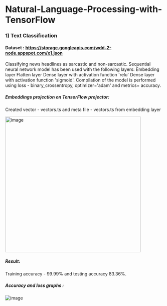 # Natural-Language-Processing-with-TensorFlow

### 1) Text Classification 
   #### Dataset : https://storage.googleapis.com/wdd-2-node.appspot.com/x1.json
   Classifying news headlines as sarcastic and non-sarcastic. Sequential neural network model has been used with the following layers:
   Embedding layer 
   Flatten layer
   Dense layer with activation function 'relu'
   Dense layer with activation function 'sigmoid'.
   Compilation of the model is performed using loss - binary_crossentropy, optimizer='adam' and metrics= accuracy.
   
   ##### Embeddings projection on TensorFlow projector:
   Created vector - vectors.ts and meta file - vectors.ts from embedding layer
   
   <img width="432" alt="image" src="https://user-images.githubusercontent.com/76790650/148669352-b04819a3-d6b7-4531-be93-03a32590e37f.png">

   ##### Result:
   Training accuracy - 99.99% and testing accuracy 83.36%.
   
   ##### Accuracy and loss graphs :
   ![image](https://user-images.githubusercontent.com/76790650/148669458-d1e23952-e247-444b-82a5-ab67dedc12c1.png)
